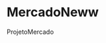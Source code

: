 # MercadoNeww
 ProjetoMercado

<a href="https://eduardosgg.github.io/MercadoNeww/Login/index.html"></a>

